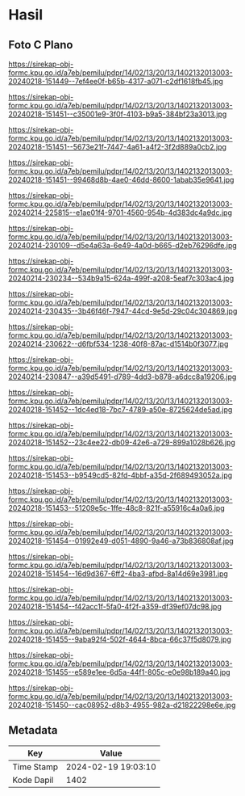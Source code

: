 # Hasil

## Foto C Plano

https://sirekap-obj-formc.kpu.go.id/a7eb/pemilu/pdpr/14/02/13/20/13/1402132013003-20240218-151449--7ef4ee0f-b65b-4317-a071-c2df1618fb45.jpg

https://sirekap-obj-formc.kpu.go.id/a7eb/pemilu/pdpr/14/02/13/20/13/1402132013003-20240218-151451--c35001e9-3f0f-4103-b9a5-384bf23a3013.jpg

https://sirekap-obj-formc.kpu.go.id/a7eb/pemilu/pdpr/14/02/13/20/13/1402132013003-20240218-151451--5673e21f-7447-4a61-a4f2-3f2d889a0cb2.jpg

https://sirekap-obj-formc.kpu.go.id/a7eb/pemilu/pdpr/14/02/13/20/13/1402132013003-20240218-151451--99468d8b-4ae0-46dd-8600-1abab35e9641.jpg

https://sirekap-obj-formc.kpu.go.id/a7eb/pemilu/pdpr/14/02/13/20/13/1402132013003-20240214-225815--e1ae01f4-9701-4560-954b-4d383dc4a9dc.jpg

https://sirekap-obj-formc.kpu.go.id/a7eb/pemilu/pdpr/14/02/13/20/13/1402132013003-20240214-230109--d5e4a63a-6e49-4a0d-b665-d2eb76296dfe.jpg

https://sirekap-obj-formc.kpu.go.id/a7eb/pemilu/pdpr/14/02/13/20/13/1402132013003-20240214-230234--534b9a15-624a-499f-a208-5eaf7c303ac4.jpg

https://sirekap-obj-formc.kpu.go.id/a7eb/pemilu/pdpr/14/02/13/20/13/1402132013003-20240214-230435--3b46f46f-7947-44cd-9e5d-29c04c304869.jpg

https://sirekap-obj-formc.kpu.go.id/a7eb/pemilu/pdpr/14/02/13/20/13/1402132013003-20240214-230622--d6fbf534-1238-40f8-87ac-d1514b0f3077.jpg

https://sirekap-obj-formc.kpu.go.id/a7eb/pemilu/pdpr/14/02/13/20/13/1402132013003-20240214-230847--a39d5491-d789-4dd3-b878-a6dcc8a19206.jpg

https://sirekap-obj-formc.kpu.go.id/a7eb/pemilu/pdpr/14/02/13/20/13/1402132013003-20240218-151452--1dc4ed18-7bc7-4789-a50e-8725624de5ad.jpg

https://sirekap-obj-formc.kpu.go.id/a7eb/pemilu/pdpr/14/02/13/20/13/1402132013003-20240218-151452--23c4ee22-db09-42e6-a729-899a1028b626.jpg

https://sirekap-obj-formc.kpu.go.id/a7eb/pemilu/pdpr/14/02/13/20/13/1402132013003-20240218-151453--b9549cd5-82fd-4bbf-a35d-2f689493052a.jpg

https://sirekap-obj-formc.kpu.go.id/a7eb/pemilu/pdpr/14/02/13/20/13/1402132013003-20240218-151453--51209e5c-1ffe-48c8-821f-a55916c4a0a6.jpg

https://sirekap-obj-formc.kpu.go.id/a7eb/pemilu/pdpr/14/02/13/20/13/1402132013003-20240218-151454--01992e49-d051-4890-9a46-a73b836808af.jpg

https://sirekap-obj-formc.kpu.go.id/a7eb/pemilu/pdpr/14/02/13/20/13/1402132013003-20240218-151454--16d9d367-6ff2-4ba3-afbd-8a14d69e3981.jpg

https://sirekap-obj-formc.kpu.go.id/a7eb/pemilu/pdpr/14/02/13/20/13/1402132013003-20240218-151454--f42acc1f-5fa0-4f2f-a359-df39ef07dc98.jpg

https://sirekap-obj-formc.kpu.go.id/a7eb/pemilu/pdpr/14/02/13/20/13/1402132013003-20240218-151455--9aba92f4-502f-4644-8bca-66c37f5d8079.jpg

https://sirekap-obj-formc.kpu.go.id/a7eb/pemilu/pdpr/14/02/13/20/13/1402132013003-20240218-151455--e589e1ee-6d5a-44f1-805c-e0e98b189a40.jpg

https://sirekap-obj-formc.kpu.go.id/a7eb/pemilu/pdpr/14/02/13/20/13/1402132013003-20240218-151450--cac08952-d8b3-4955-982a-d21822298e6e.jpg


## Metadata

| Key        | Value               |
| ---------- | ------------------- |
| Time Stamp | 2024-02-19 19:03:10 |
| Kode Dapil | 1402                |



